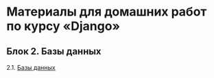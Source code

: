 # Материалы для домашних работ по курсу «Django»

## Блок 2. Базы данных

2.1. [Базы данных](./2.1-databases)
